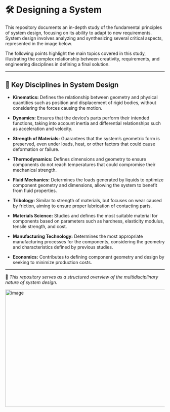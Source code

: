 # 🛠️ Designing a System

This repository documents an in-depth study of the fundamental principles of system design, focusing on its ability to adapt to new requirements.  
System design involves analyzing and synthesizing several critical aspects, represented in the image below.

The following points highlight the main topics covered in this study, illustrating the complex relationship between creativity, requirements, and engineering disciplines in defining a final solution.

---

## 🔑 Key Disciplines in System Design

- **Kinematics:** Defines the relationship between geometry and physical quantities such as position and displacement of rigid bodies, without considering the forces causing the motion.  

- **Dynamics:** Ensures that the device’s parts perform their intended functions, taking into account inertia and differential relationships such as acceleration and velocity.  

- **Strength of Materials:** Guarantees that the system’s geometric form is preserved, even under loads, heat, or other factors that could cause deformation or failure.  

- **Thermodynamics:** Defines dimensions and geometry to ensure components do not reach temperatures that could compromise their mechanical strength.  

- **Fluid Mechanics:** Determines the loads generated by liquids to optimize component geometry and dimensions, allowing the system to benefit from fluid properties.  

- **Tribology:** Similar to strength of materials, but focuses on wear caused by friction, aiming to ensure proper lubrication of contacting parts.  

- **Materials Science:** Studies and defines the most suitable material for components based on parameters such as hardness, elasticity modulus, tensile strength, and cost.  

- **Manufacturing Technology:** Determines the most appropriate manufacturing processes for the components, considering the geometry and characteristics defined by previous studies.  

- **Economics:** Contributes to defining component geometry and design by seeking to minimize production costs.  

---

📌 *This repository serves as a structured overview of the multidisciplinary nature of system design.*  


<img width="1024" height="370" alt="image" src="https://github.com/user-attachments/assets/a6098940-e43f-4d35-a7d7-7fb7c373e5a4" />
